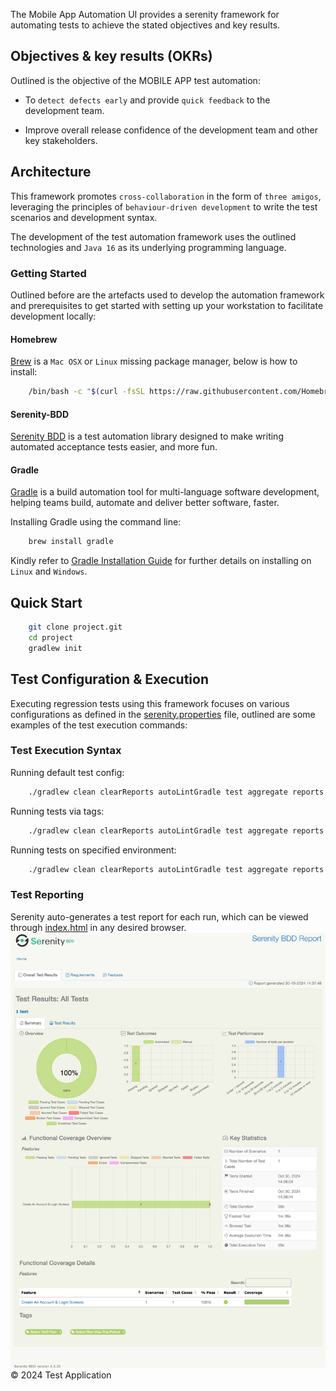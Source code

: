 The Mobile App Automation UI provides a serenity framework for automating tests to achieve the stated
objectives
and key results.

## Objectives &amp; key results (OKRs)

Outlined is the objective of the MOBILE APP test automation:

* To `detect defects early` and provide `quick feedback` to the development team.

* Improve overall release confidence of the development team and other key stakeholders.

## Architecture

This framework promotes `cross-collaboration` in the form of `three amigos`, leveraging the principles
of `behaviour-driven development` to write the test scenarios and development syntax.

The development of the test automation framework uses the outlined technologies and `Java 16` as its underlying
programming language.

### Getting Started

Outlined before are the artefacts used to develop the automation framework and prerequisites to get started with setting
up your workstation to facilitate development locally:

#### Homebrew

[Brew](https://brew.sh/) is a `Mac OSX` or `Linux` missing package manager, below is how to install:

```bash
    /bin/bash -c "$(curl -fsSL https://raw.githubusercontent.com/Homebrew/install/HEAD/install.sh)"
```

#### Serenity-BDD

[Serenity BDD](https://serenity-bdd.github.io/theserenitybook/latest/index.html) is a test automation library designed
to make writing automated acceptance tests easier, and more fun.

#### Gradle

[Gradle](https://docs.gradle.org/) is a build automation tool for multi-language software development, helping teams
build, automate and deliver better software, faster.

Installing Gradle using the command line:

```bash
    brew install gradle
```

Kindly refer to [Gradle Installation Guide](https://gradle.org/install/) for further details on installing on `Linux`
and `Windows`.

## Quick Start

```bash
    git clone project.git
    cd project
    gradlew init
```

## Test Configuration &amp; Execution

Executing regression tests using this framework focuses on various configurations as defined in
the [serenity.properties](serenity.properties) file, outlined are some examples of the test execution commands:


### Test Execution Syntax

Running default test config:

```bash
    ./gradlew clean clearReports autoLintGradle test aggregate reports
```

Running tests via tags:

```bash
    ./gradlew clean clearReports autoLintGradle test aggregate reports -Dtags="@{tag}"
```

Running tests on specified environment:

```bash
    ./gradlew clean clearReports autoLintGradle test aggregate reports -Denvironment="{environment}"
```

### Test Reporting

Serenity auto-generates a test report for each run, which can be viewed
through [index.html](target/site/serenity/index.html) in any desired browser.
![screencapture-file-Users-work-IdeaProjects-TestProjects-TestingSliceMobileApp-target-site-serenity-index-html-2024-10-30-14_40_30.png](screencapture-file-Users-work-IdeaProjects-TestProjects-TestingSliceMobileApp-target-site-serenity-index-html-2024-10-30-14_40_30.png)
&copy; 2024 Test Application 